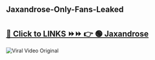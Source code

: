 
 ## Jaxandrose-Only-Fans-Leaked

# <h2><a href="https://clipsfans.com/Jaxandrose&ref=git">🔗 Click to LINKS ⏩⏩ 👉 🟢 Jaxandrose </a></h2>

<a href="https://clipsfans.com/Jaxandrose&ref=git" rel="nofollow" data-target="animated-image.originalLink"><img src="https://i.ibb.co.com/xMMVF88/686577567.gif" alt="Viral Video Original" style="max-width: 100%; display: inline-block;" data-target="animated-image.originalImage"></a>
